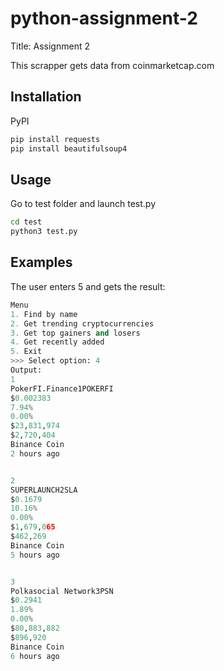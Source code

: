 # python-assignment-2

Title: Assignment 2

This scrapper gets data from coinmarketcap.com

## Installation

PyPI
```bash
pip install requests
pip install beautifulsoup4
```

## Usage

Go to test folder and launch test.py
```bash
cd test
python3 test.py
```

## Examples

The user enters 5 and gets the result:

```python
Menu
1. Find by name
2. Get trending cryptocurrencies
3. Get top gainers and losers
4. Get recently added
5. Exit
>>> Select option: 4
Output:
1
PokerFI.Finance1POKERFI
$0.002383
7.94%
0.00%
$23,831,974
$2,720,404
Binance Coin
2 hours ago


2
SUPERLAUNCH2SLA
$0.1679
10.16%
0.00%
$1,679,065
$462,269
Binance Coin
5 hours ago


3
Polkasocial Network3PSN
$0.2941
1.89%
0.00%
$80,883,882
$896,920
Binance Coin
6 hours ago
